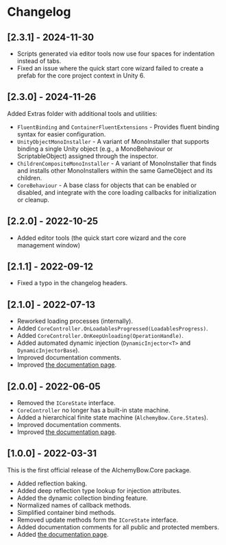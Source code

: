 # Changelog

## [2.3.1] - 2024-11-30
* Scripts generated via editor tools now use four spaces for indentation instead of tabs.
* Fixed an issue where the quick start core wizard failed to create a prefab for the core project context in Unity 6.

## [2.3.0] - 2024-11-26
Added Extras folder with additional tools and utilities:
* `FluentBinding` and `ContainerFluentExtensions` - Provides fluent binding syntax for easier configuration.
* `UnityObjectMonoInstaller` - A variant of MonoInstaller that supports binding a single Unity object (e.g., a MonoBehaviour or ScriptableObject) assigned through the inspector.
* `ChildrenCompositeMonoInstaller` - A variant of MonoInstaller that finds and installs other MonoInstallers within the same GameObject and its children.
* `CoreBehaviour` - A base class for objects that can be enabled or disabled, and integrate with the core loading callbacks for initialization or cleanup.

## [2.2.0] - 2022-10-25
* Added editor tools (the quick start core wizard and the core management window)

## [2.1.1] - 2022-09-12
* Fixed a typo in the changelog headers.

## [2.1.0] - 2022-07-13
* Reworked loading processes (internally).
* Added `CoreController.OnLoadablesProgressed(LoadablesProgress)`.
* Added `CoreController.OnKeepUnloading(OperationHandle)`.
* Added automated dynamic injection (`DynamicInjector<T>` and `DynamicInjectorBase`).
* Improved documentation comments.
* Improved [the documentation page](https://kempnymaciej.github.io/alchemy-core/).

## [2.0.0] - 2022-06-05
* Removed the `ICoreState` interface.
* `CoreController` no longer has a built-in state machine.
* Added a hierarchical finite state machine (`AlchemyBow.Core.States`).
* Improved documentation comments.
* Improved [the documentation page](https://kempnymaciej.github.io/alchemy-core/).


## [1.0.0] - 2022-03-31
This is the first official release of the AlchemyBow.Core package.
* Added reflection baking.
* Added deep reflection type lookup for injection attributes.
* Added the dynamic collection binding feature.
* Normalized names of callback methods.
* Simplified container bind methods.
* Removed update methods form the `ICoreState` interface.
* Added documentation comments for all public and protected members.
* Added [the documentation page](https://kempnymaciej.github.io/alchemy-core/).